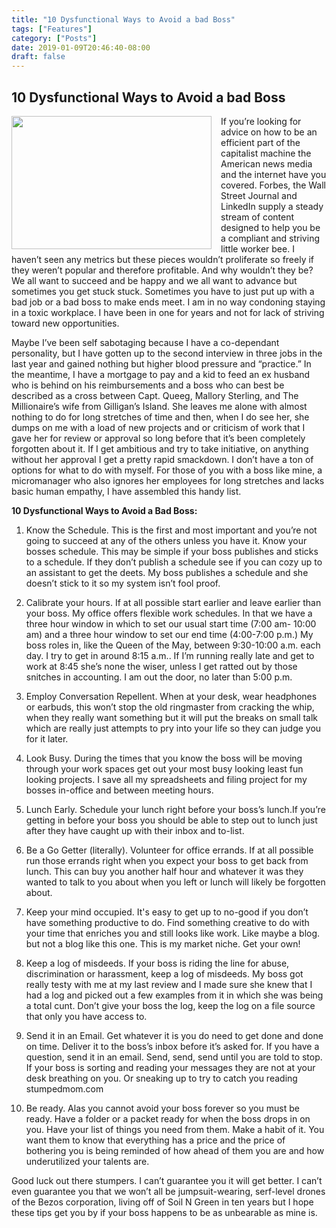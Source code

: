 ```yaml
---
title: "10 Dysfunctional Ways to Avoid a bad Boss"
tags: ["Features"]
category: ["Posts"]
date: 2019-01-09T20:46:40-08:00
draft: false
---
```


## 10 Dysfunctional Ways to Avoid a bad Boss


<img src = "../../../../images/bad_boss.jpg" style="width:320px;height:213px;float:left;margin-top:0px;margin-bottom:0px; margin-right: 15px;">

If you’re looking for advice on how to be an efficient part of the capitalist machine the American news media and the internet have you covered. Forbes, the Wall Street Journal and LinkedIn supply a steady stream of content designed to help you be a compliant and striving little worker bee. I haven’t seen any metrics but these pieces wouldn’t proliferate so freely if they weren’t popular and therefore profitable. And why wouldn’t they be? We all want to succeed and be happy and we all want to advance but sometimes you get stuck stuck. Sometimes you have to just put up with a bad job or a bad boss to make ends meet. I am in no way condoning staying in a toxic workplace. I have been in one for years and not for lack of striving toward new opportunities. 

Maybe I’ve been self sabotaging because I have a co-dependant personality, but I have gotten up to the second interview in three jobs in the last year and gained nothing but higher blood pressure and “practice.” In the meantime, I have a mortgage to pay and a kid to feed an ex husband who is behind on his reimbursements and a boss who can best be described as a cross between Capt. Queeg, Mallory Sterling, and The Millionaire’s wife from Gilligan’s Island. She leaves me alone with almost nothing to do for long stretches of time and then, when I do see her, she dumps on me with a load of new projects and  or criticism of work that I gave her for review or approval so long before that it’s been completely forgotten about it. If I get ambitious and try to take initiative, on anything without her approval I get a pretty rapid smackdown. I don’t have a ton of options for what to do with myself. For those of you with a boss like mine, a micromanager who also ignores her employees for long stretches and lacks basic human empathy, I have assembled this handy list. 

**10 Dysfunctional Ways to Avoid a Bad Boss:**

1. Know the Schedule. This is the first and most important and you’re not going to succeed at any of the others unless you have it. Know your bosses schedule. This may be simple if your boss publishes and sticks to a schedule. If they don’t publish a schedule see if you can cozy up to an assistant to get the deets. My boss publishes a schedule and she doesn’t stick to it so my system isn’t fool proof. 

2. Calibrate your hours. If at all possible start earlier and leave earlier than your boss. My office offers flexible work schedules. In that we have a three hour window in which to set our usual start time (7:00 am- 10:00 am) and a three hour window to set our end time (4:00-7:00 p.m.) My boss roles in, like the Queen of the May, between 9:30-10:00 a.m. each day. I try to get in around 8:15 a.m..  If I’m running really late and get to work at 8:45 she’s none the wiser, unless I get ratted out by those snitches in accounting. I am out the door, no later than 5:00 p.m.  

3. Employ Conversation Repellent. When at your desk, wear headphones or earbuds, this won’t stop the old ringmaster from cracking the whip, when they really want something but it will put the breaks on small talk which are really just attempts to pry into your life so they can judge you for it later.

4. Look Busy. During the times that you know the boss will be moving through your work spaces get out your most busy looking least fun looking projects. I save all my spreadsheets and filing project for my bosses in-office and between meeting hours.  

5. Lunch Early. Schedule your lunch right before your boss’s lunch.If you’re getting in before your boss you should be able to step out to lunch just after they have caught up with their inbox and to-list.

6. Be a Go Getter (literally). Volunteer for office errands. If at all possible run those errands right when you expect your boss to get back from lunch. This can buy you another half hour and whatever it was they wanted to talk to you about when you left or lunch will likely be forgotten about.  

7. Keep your mind occupied. It's easy to get up to no-good if you don’t have something productive to do. Find something creative to do with your time that enriches you and still looks like work. Like maybe a blog. but not a blog like this one. This is my market niche. Get your own!

8. Keep a log of misdeeds. If your boss is riding the line for abuse, discrimination or harassment, keep a log of misdeeds. My boss got really testy with me at my last review and I made sure she knew that I had a log and picked out a few examples from it in which she was being a total cunt. Don’t give your boss the log, keep the log on a file source that only you have access to. 

9. Send it in an Email. Get whatever it is you do need to get done and  done on time. Deliver it to the boss’s inbox before it’s asked for. If you have a question, send it in an email. Send, send, send until you are told to stop. If your boss is sorting and reading your messages they are not at your desk breathing on you. Or sneaking up to try to catch you reading stumpedmom.com  

10. Be ready.  Alas you cannot avoid your boss forever so you must be ready. Have a folder or a packet ready for when the boss drops in on you. Have your list of things you need from them. Make a habit of it. You want them to know that everything has a price and the price of bothering you is being reminded of how ahead of them you are and how  underutilized your talents are. 

Good luck out there stumpers. I can’t guarantee you it will get better. I can’t even guarantee you that we won’t all be jumpsuit-wearing, serf-level drones of the Bezos corporation, living off of Soil N Green in ten years but I hope these tips get you by if your boss happens to be as unbearable as mine is. 
 

